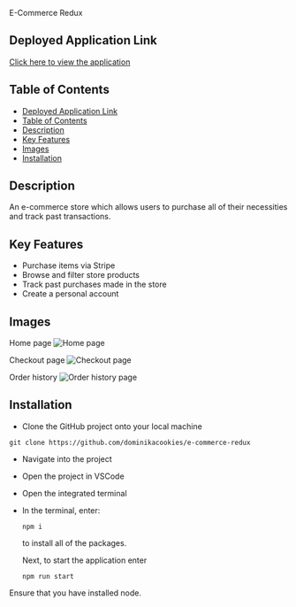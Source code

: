 E-Commerce Redux

## Deployed Application Link

[Click here to view the application](https://expense-tracker-pwa-dp.herokuapp.com/)

## Table of Contents

- [Deployed Application Link](#deployed-application-link)
- [Table of Contents](#table-of-contents)
- [Description](#description)
- [Key Features](#key-features)
- [Images](#images)
- [Installation](#installation)

## Description

An e-commerce store which allows users to purchase all of their necessities and track past transactions.

## Key Features

- Purchase items via Stripe
- Browse and filter store products
- Track past purchases made in the store
- Create a personal account

## Images

Home page
![Home page](../CLEINT/PUBLIC/images/screenshots/../../../../e-commerce-redux/client/public/images/screenshots/home-page.png)

Checkout page
![Checkout page](../CLEINT/PUBLIC/images/screenshots/../../../../e-commerce-redux/client/public/images/screenshots/checkout-page.png)

Order history
![Order history page](../CLEINT/PUBLIC/images/screenshots/../../../../e-commerce-redux/client/public/images/screenshots/past-orders-page.png)

## Installation

- Clone the GitHub project onto your local machine

```
git clone https://github.com/dominikacookies/e-commerce-redux
```

- Navigate into the project
- Open the project in VSCode
- Open the integrated terminal
- In the terminal, enter:

  ```
  npm i
  ```

  to install all of the packages.

  Next, to start the application enter

  ```
  npm run start
  ```

Ensure that you have installed node.
